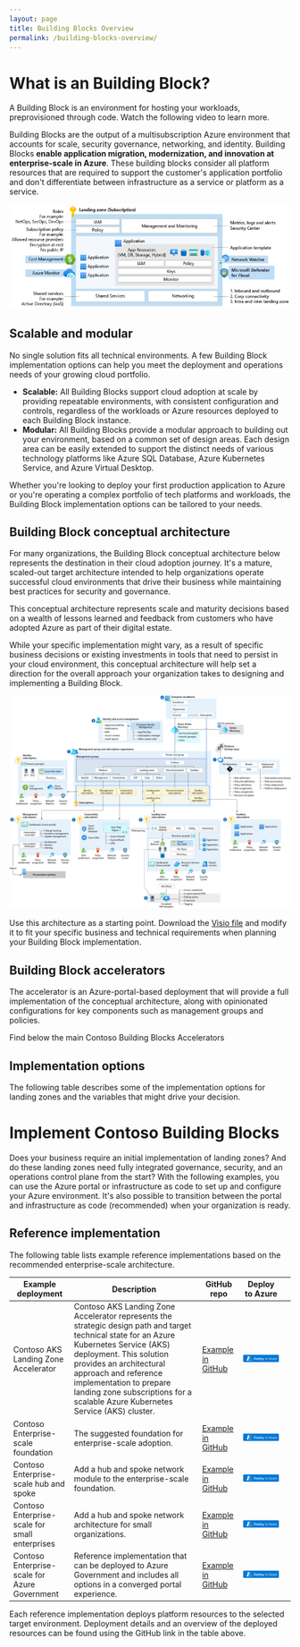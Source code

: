 ```yaml
---
layout: page
title: Building Blocks Overview
permalink: /building-blocks-overview/
---
```


# What is an Building Block?

A Building Block is an environment for hosting your workloads, preprovisioned through code. Watch the following video to learn more.

Building Blocks are the output of a multisubscription Azure environment that accounts for scale, security governance, networking, and identity. Building Blocks **enable application migration, modernization, and innovation at enterprise-scale in Azure**. These building blocks consider all platform resources that are required to support the customer's application portfolio and don't differentiate between infrastructure as a service or platform as a service.

![Diagram that shows a Building Block design.](../assets/img/media/lz-design.png)

## Scalable and modular

No single solution fits all technical environments. A few Building Block implementation options can help you meet the deployment and operations needs of your growing cloud portfolio.

- **Scalable:** All Building Blocks support cloud adoption at scale by providing repeatable environments, with consistent configuration and controls, regardless of the workloads or Azure resources deployed to each Building Block instance.
- **Modular:** All Building Blocks provide a modular approach to building out your environment, based on a common set of design areas. Each design area can be easily extended to support the distinct needs of various technology platforms like Azure SQL Database, Azure Kubernetes Service, and Azure Virtual Desktop.

Whether you're looking to deploy your first production application to Azure or you're operating a complex portfolio of tech platforms and workloads, the Building Block implementation options can be tailored to your needs.

## Building Block conceptual architecture

For many organizations, the Building Block conceptual architecture below represents the destination in their cloud adoption journey. It's a mature, scaled-out target architecture intended to help organizations operate successful cloud environments that drive their business while maintaining best practices for security and governance.

This conceptual architecture represents scale and maturity decisions based on a wealth of lessons learned and feedback from customers who have adopted Azure as part of their digital estate.

While your specific implementation might vary, as a result of specific business decisions or existing investments in tools that need to persist in your cloud environment, this conceptual architecture will help set a direction for the overall approach your organization takes to designing and implementing a Building Block.

![Diagram that shows a Building Block design.](../_docs/caf-ready/enterprise-scale/media/ns-arch-cust-expanded.png)

Use this architecture as a starting point. Download the [Visio file](../assets/files/enterprise-scale-architecture.vsdx) and modify it to fit your specific business and technical requirements when planning your Building Block implementation.

## Building Block accelerators

The accelerator is an Azure-portal-based deployment that will provide a full implementation of the conceptual architecture, along with opinionated configurations for key components such as management groups and policies.

Find below the main Contoso Building Blocks Accelerators

## Implementation options

The following table describes some of the implementation options for landing zones and the variables that might drive your decision.

# Implement Contoso Building Blocks

Does your business require an initial implementation of landing zones? And do these landing zones need fully integrated governance, security, and an operations control plane from the start? With the following examples, you can use the Azure portal or infrastructure as code to set up and configure your Azure environment. It's also possible to transition between the portal and infrastructure as code (recommended) when your organization is ready.

## Reference implementation

The following table lists example reference implementations based on the recommended enterprise-scale architecture.

| Example deployment                             	| Description                                                                                                                                                                                                                                                                                                                                                                                                                         	| GitHub repo                                	| Deploy to Azure                                    	|   	|
|------------------------------------------------	|-------------------------------------------------------------------------------------------------------------------------------------------------------------------------------------------------------------------------------------------------------------------------------------------------------------------------------------------------------------------------------------------------------------------------------------	|--------------------------------------------	|----------------------------------------------------	|---	|
| Contoso AKS Landing Zone Accelerator           	| Contoso AKS Landing Zone Accelerator represents the strategic design path and target technical state for an Azure Kubernetes Service (AKS) deployment. This solution provides an architectural approach and reference implementation to prepare landing zone subscriptions for a scalable Azure Kubernetes Service (AKS) cluster. 	| [Example in GitHub][GitHub-AKS]            	| [![DTA-Button-AKS]][DTA-AKS]                       	|   	|
| Contoso Enterprise-scale foundation            	| The suggested foundation for enterprise-scale adoption.                                                                                                                                                                                                                                                                                                                                                                             	| [Example in GitHub][GitHub-WingTip]        	| [![Dta-button-wingtip]][dta-wingtip]               	|   	|
| Contoso Enterprise-scale hub and spoke         	| Add a hub and spoke network module to the enterprise-scale foundation.                                                                                                                                                                                                                                                                                                                                                              	| [Example in GitHub][GitHub-AdventureWorks] 	| [![Dta-button-adventureworks]][dta-adventureworks] 	|   	|
| Contoso Enterprise-scale for small enterprises 	| Add a hub and spoke network architecture for small organizations.                                                                                                                                                                                                                                                                                                                                                                   	| [Example in GitHub][GitHub-TreyResearch]   	| [![Dta-button-treyresearch]][dta-treyresearch]     	|   	|
| Contoso Enterprise-scale for Azure Government  	| Reference implementation that can be deployed to Azure Government and includes all options in a converged portal experience.                                                                                                                                                                                                                                                                                                        	| [Example in GitHub][GitHub-AzureGov]       	| [![Dta-button-azuregov]][dta-azuregov]             	|   	|

Each reference implementation deploys platform resources to the selected target environment. Deployment details and an overview of the deployed resources can be found using the GitHub link in the table above.

<!-- The following section is used to store references to external images and links to reduce maintenance overhead and enable tooltips -->

[/]: # (*******************************)
[/]: # (External image references below)
[/]: # (*******************************)

[DTA-Button-WingTip]: https://raw.githubusercontent.com/Azure/azure-quickstart-templates/master/1-CONTRIBUTION-GUIDE/images/deploytoazure.svg?sanitize=true "Deploy WingTip reference implementation (foundation) to Azure."
[DTA-Button-AdventureWorks]: https://raw.githubusercontent.com/Azure/azure-quickstart-templates/master/1-CONTRIBUTION-GUIDE/images/deploytoazure.svg?sanitize=true "Deploy AdventureWorks reference implementation (hybrid connectivity with hub and spoke) to Azure."
[DTA-Button-Contoso]: https://raw.githubusercontent.com/Azure/azure-quickstart-templates/master/1-CONTRIBUTION-GUIDE/images/deploytoazure.svg?sanitize=true "Deploy Contoso reference implementation (hybrid connectivity with virtual wan) to Azure."
[DTA-Button-TreyResearch]: https://raw.githubusercontent.com/Azure/azure-quickstart-templates/master/1-CONTRIBUTION-GUIDE/images/deploytoazure.svg?sanitize=true "Deploy TreyResearch reference implementation for small organizations to Azure."
[DTA-Button-AzureGov]: https://raw.githubusercontent.com/Azure/azure-quickstart-templates/master/1-CONTRIBUTION-GUIDE/images/deploytoazure.svg?sanitize=true "Deploy Enterprise-scale reference implementation for Azure Government."
[DTA-Button-AKS]: https://raw.githubusercontent.com/Azure/azure-quickstart-templates/master/1-CONTRIBUTION-GUIDE/images/deploytoazure.svg?sanitize=true "Deploy Enterprise-scale reference implementation for Azure Government."

[/]: # (**************************)
[/]: # (External link labels below)
[/]: # (**************************)

[GitHub-WingTip]: https://github.com/evilazaro/Enterprise-Scale/blob/main/docs/reference/wingtip/README.md
[GitHub-AdventureWorks]: https://github.com/evilazaro/Enterprise-Scale/blob/main/docs/reference/adventureworks/README.md
[GitHub-Contoso]: https://github.com/evilazaro/Enterprise-Scale/blob/main/docs/reference/contoso/Readme.md
[GitHub-TreyResearch]: https://github.com/evilazaro/Enterprise-Scale/blob/main/docs/reference/treyresearch/README.md
[Github-AzureGov]: https://aka.ms/enterprisescale
[Github-AKS]: https://github.com/Evilazaro/kaas-lz

[DTA-WingTip]: https://portal.azure.com/#blade/Microsoft_Azure_CreateUIDef/CustomDeploymentBlade/uri/https%3A%2F%2Fraw.githubusercontent.com%2FAzure%2FEnterprise-Scale%2Fmain%2FeslzArm%2FeslzArm.json/uiFormDefinitionUri/https%3A%2F%2Fraw.githubusercontent.com%2FAzure%2FEnterprise-Scale%2Fmain%2FeslzArm%2Feslz-portal.json
[DTA-AdventureWorks]: https://portal.azure.com/#blade/Microsoft_Azure_CreateUIDef/CustomDeploymentBlade/uri/https%3A%2F%2Fraw.githubusercontent.com%2FAzure%2FEnterprise-Scale%2Fmain%2FeslzArm%2FeslzArm.json/uiFormDefinitionUri/https%3A%2F%2Fraw.githubusercontent.com%2FAzure%2FEnterprise-Scale%2Fmain%2FeslzArm%2Feslz-portal.json
[DTA-Contoso]: https://portal.azure.com/#blade/Microsoft_Azure_CreateUIDef/CustomDeploymentBlade/uri/https%3A%2F%2Fraw.githubusercontent.com%2FAzure%2FEnterprise-Scale%2Fmain%2FeslzArm%2FeslzArm.json/uiFormDefinitionUri/https%3A%2F%2Fraw.githubusercontent.com%2FAzure%2FEnterprise-Scale%2Fmain%2FeslzArm%2Feslz-portal.json
[DTA-TreyResearch]: https://portal.azure.com/#blade/Microsoft_Azure_CreateUIDef/CustomDeploymentBlade/uri/https%3A%2F%2Fraw.githubusercontent.com%2FAzure%2FEnterprise-Scale%2Fmain%2Fdocs%2Freference%2Ftreyresearch%2FarmTemplates%2Fes-lite.json/uiFormDefinitionUri/https%3A%2F%2Fraw.githubusercontent.com%2FAzure%2FEnterprise-Scale%2Fmain%2Fdocs%2Freference%2Ftreyresearch%2FarmTemplates%2Fes-portal.json
[DTA-AzureGov]: https://portal.azure.us/#blade/Microsoft_Azure_CreateUIDef/CustomDeploymentBlade/uri/https%3A%2F%2Fraw.githubusercontent.com%2FAzure%2FEnterprise-Scale%2Fmain%2FeslzArm%2FeslzArm.json/uiFormDefinitionUri/https%3A%2F%2Fraw.githubusercontent.com%2FAzure%2FEnterprise-Scale%2Fmain%2FeslzArm%2Feslz-portal.json
[DTA-AKS]: https://evilazaro.github.io/AKS-Construction/
